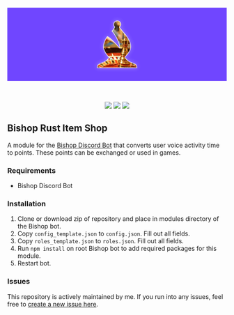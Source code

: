 <div align="center">
	<p>
		<img src="https://raw.githubusercontent.com/alexriley1223/bishop-points/main/static/banner.png" alt="Bishop Points Banner" />
	</p>
	<br />
	<p>
		<img src="https://img.shields.io/github/license/alexriley1223/bishop-points" />
		<img src="https://img.shields.io/github/v/tag/alexriley1223/bishop-points"/>
		<img src="https://img.shields.io/badge/Bishop-5.x-7046ff" />
	</p>
</div>

## Bishop Rust Item Shop

A module for the [Bishop Discord Bot](https://github.com/alexriley1223/bishop) that converts user voice activity time to points. These points can be exchanged or used in games.

### Requirements
- Bishop Discord Bot

### Installation
1. Clone or download zip of repository and place in modules directory of the Bishop bot.
2. Copy `config_template.json` to `config.json`. Fill out all fields.
3. Copy `roles_template.json` to `roles.json`. Fill out all fields.
4. Run `npm install` on root Bishop bot to add required packages for this module.
5. Restart bot.

### Issues
This repository is actively maintained by me. If you run into any issues, feel free to <a href="https://github.com/alexriley1223/bishop-points/issues/new">create a new issue here</a>.